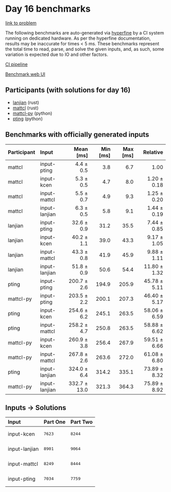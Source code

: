 # Day 16 benchmarks

[link to problem](https://adventofcode.com/2023/day/16)

The following benchmarks are auto-generated via
[hyperfine](https://github.com/sharkdp/hyperfine) by a CI system running on
dedicated hardware. As per the hyperfine documentation, results may be
inaccurate for times < 5 ms. These benchmarks represent the total time to read,
parse, and solve the given inputs, and, as such, some variation is expected due
to IO and other factors.

[CI pipeline](http://ci.papercode.net:8080/teams/main/pipelines/aoc2023)

[Benchmark web UI](https://aoc.ancalagon.black)


## Participants (with solutions for day 16)

- [lanjian](https://github.com/lanjian/aoc-2023) (rust)
- [mattcl](https://github.com/mattcl/aoc2023) (rust)
- [mattcl-py](https://github.com/mattcl/aoc2023-py) (python)
- [pting](https://github.com/pting/aoc2023) (python)


## Benchmarks with officially generated inputs

| Participant | Input | Mean [ms] | Min [ms] | Max [ms] | Relative |
|:---|:---|---:|---:|---:|---:|
| mattcl | input-pting | 4.4 ± 0.5 | 3.8 | 6.7 | 1.00 |
| mattcl | input-kcen | 5.3 ± 0.5 | 4.7 | 8.0 | 1.20 ± 0.18 |
| mattcl | input-mattcl | 5.5 ± 0.7 | 4.9 | 9.3 | 1.25 ± 0.20 |
| mattcl | input-lanjian | 6.3 ± 0.5 | 5.8 | 9.1 | 1.44 ± 0.19 |
| lanjian | input-pting | 32.6 ± 0.9 | 31.2 | 35.5 | 7.44 ± 0.85 |
| lanjian | input-kcen | 40.2 ± 1.1 | 39.0 | 43.3 | 9.17 ± 1.05 |
| lanjian | input-mattcl | 43.3 ± 0.8 | 41.9 | 45.9 | 9.88 ± 1.11 |
| lanjian | input-lanjian | 51.8 ± 0.9 | 50.6 | 54.4 | 11.80 ± 1.32 |
| pting | input-pting | 200.7 ± 2.6 | 194.9 | 205.9 | 45.78 ± 5.11 |
| mattcl-py | input-pting | 203.5 ± 2.2 | 200.1 | 207.3 | 46.40 ± 5.17 |
| pting | input-kcen | 254.6 ± 6.2 | 245.1 | 263.5 | 58.06 ± 6.59 |
| pting | input-mattcl | 258.2 ± 4.7 | 250.8 | 263.5 | 58.88 ± 6.62 |
| mattcl-py | input-kcen | 260.9 ± 3.8 | 256.4 | 267.9 | 59.51 ± 6.66 |
| mattcl-py | input-mattcl | 267.8 ± 2.6 | 263.6 | 272.0 | 61.08 ± 6.80 |
| pting | input-lanjian | 324.0 ± 6.4 | 314.2 | 335.1 | 73.89 ± 8.32 |
| mattcl-py | input-lanjian | 332.7 ± 13.0 | 321.3 | 364.3 | 75.89 ± 8.92 |


## Inputs -> Solutions

| Input | Part One | Part Two |
|:---|:---|:---|
|input-kcen|<pre>7623</pre>|<pre>8244</pre>|
|input-lanjian|<pre>8901</pre>|<pre>9064</pre>|
|input-mattcl|<pre>8249</pre>|<pre>8444</pre>|
|input-pting|<pre>7034</pre>|<pre>7759</pre>|